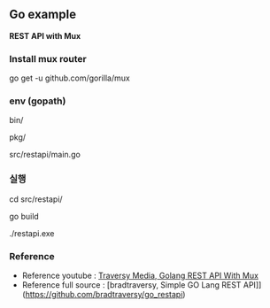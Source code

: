 ## Go example

**REST API with Mux**

### Install mux router

go get -u github.com/gorilla/mux

### env (gopath)

bin/

pkg/

src/restapi/main.go

### 실행

cd src/restapi/

go build

./restapi.exe

### Reference

* Reference youtube : [Traversy Media, Golang REST API With Mux](https://www.youtube.com/watch?v=SonwZ6MF5BE)
* Reference full source : [bradtraversy, Simple GO Lang REST API]](https://github.com/bradtraversy/go_restapi)
